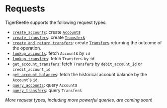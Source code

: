 # Requests

TigerBeetle supports the following request types:

- [`create_accounts`](./create_accounts.md): create [`Account`s](../account.md)
- [`create_transfers`](./create_transfers.md): create [`Transfer`s](../transfer.md)
- [`create_and_return_transfers`](./create_and_return_transfers.md): create
  [`Transfer`s](../transfer.md) returning the outcome of the operation.
- [`lookup_accounts`](./lookup_accounts.md): fetch `Account`s by `id`
- [`lookup_transfers`](./lookup_transfers.md): fetch `Transfer`s by `id`
- [`get_account_transfers`](./get_account_transfers.md): fetch `Transfer`s by `debit_account_id` or
  `credit_account_id`
- [`get_account_balances`](./get_account_balances.md): fetch the historical account balance by the
  `Account`'s `id`.
- [`query_accounts`](./query_accounts.md): query `Account`s
- [`query_transfers`](./query_transfers.md): query `Transfer`s

_More request types, including more powerful queries, are coming soon!_
